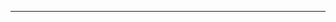 <!--
CO_OP_TRANSLATOR_METADATA:
{
  "original_hash": "661bbc8e2592ebbb96aa84b1462f5755",
  "translation_date": "2025-08-28T20:07:55+00:00",
  "source_file": "03-CoreGenerativeAITechniques/README.md",
  "language_code": "tr"
}
-->


---

